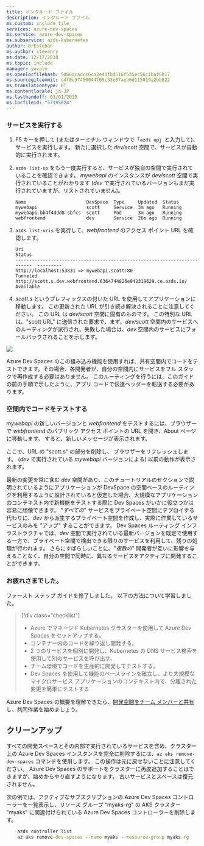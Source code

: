 ```yaml
---
title: インクルード ファイル
description: インクルード ファイル
ms.custom: include file
services: azure-dev-spaces
ms.service: azure-dev-spaces
ms.subservice: azds-kubernetes
author: DrEsteban
ms.author: stevenry
ms.date: 12/17/2018
ms.topic: include
manager: yuvalm
ms.openlocfilehash: 5d66dcaccc6ca2e40fbd516f535ec56c1baf6b17
ms.sourcegitcommit: cdf0e37450044f65c33e07aeb6d115819a2bb822
ms.translationtype: HT
ms.contentlocale: ja-JP
ms.lasthandoff: 03/01/2019
ms.locfileid: "57195624"
---
```

### <a name="run-the-service"></a>サービスを実行する

1. F5 キーを押して (またはターミナル ウィンドウで「`azds up`」と入力して)、サービスを実行します。 新たに選択した _dev/scott_ 空間で、サービスが自動的に実行されます。 
1. `azds list-up` をもう一度実行すると、サービスが独自の空間で実行されていることを確認できます。 *mywebapi* のインスタンスが _dev/scott_ 空間で実行されていることがわかります (_dev_ で実行されているバージョンもまだ実行されていますが、リストされていません)。

    ```
    Name                      DevSpace  Type     Updated  Status
    mywebapi                  scott     Service  3m ago   Running
    mywebapi-bb4f4ddd8-sbfcs  scott     Pod      3m ago   Running
    webfrontend               dev       Service  26m ago  Running
    ```

1. `azds list-uris` を実行して、*webfrontend* のアクセス ポイント URL を確認します。

    ```
    Uri                                                                        Status
    -------------------------------------------------------------------------  ---------
    http://localhost:53831 => mywebapi.scott:80                                Tunneled
    http://scott.s.dev.webfrontend.6364744826e042319629.ce.azds.io/  Available
    ```

1. *scott.s* というプレフィックスの付いた URL を使用してアプリケーションに移動します。 この更新された URL が引き続き解決されることに注意してください。 この URL は _dev/scott_ 空間に固有のものです。 この特別な URL は、"scott URL" に送信された要求で、まず、_dev/scott_ 空間内のサービスへのルーティングが試行され、失敗した場合は、_dev_ 空間内のサービスにフォールバックされることを示します。

<!--
TODO: replace 2 & 3 with below once bug#753164 and PR#158827 get pushed to production.

You can confirm that your service is running in its own space by running `azds list-up` again. First, you'll notice an instance of *mywebapi* is now running in the _dev/scott_ space (the version running in _dev_ is still running but it is not listed). If you run `azds list-uris`, you will notice that the access point URL for *webfrontend* is prefixed with the text "scott.s.". This URL is unique to the _dev/scott_ space. The special URL signifies that requests sent to the "Scott URL" will try to first route to services in the _dev/scott_ space, but if that fails, they will fall back to services in the _dev_ space.

```
Name                      DevSpace  Type     Updated  Status
mywebapi                  scott     Service  3m ago   Running
mywebapi-bb4f4ddd8-sbfcs  scott     Pod      3m ago   Running
webfrontend               dev       Service  26m ago  Running
```

```
Uri                                                                        Status
-------------------------------------------------------------------------  ---------
http://localhost:53831 => mywebapi.scott:80                                Tunneled
http://scott.s.dev.webfrontend.6364744826e042319629.ce.azds.io/  Available
```
-->

![](../articles/dev-spaces/media/common/space-routing.png)

Azure Dev Spaces のこの組み込み機能を使用すれば、共有空間内でコードをテストできます。その場合、各開発者が、自分の空間内にサービスをフル スタックで再作成する必要はありません。 このルーティングを行うには、このガイドの前の手順で示したように、アプリ コードで伝達ヘッダーを転送する必要があります。

### <a name="test-code-in-a-space"></a>空間内でコードをテストする
*mywebapi* の新しいバージョンと *webfrontend* をテストするには、ブラウザーで *webfrontend* のパブリック アクセス ポイントの URL を開き、About ページに移動します。 すると、新しいメッセージが表示されます。

ここで、URL の "scott.s" の部分を削除し、 ブラウザーをリフレッシュします。 (_dev_ で実行されている *mywebapi* バージョンによる) 以前の動作が表示されます。

最新の変更を常に含む _dev_ 空間があり、このチュートリアルのセクションで説明されているようにアプリケーションが DevSpace の空間ベースのルーティングを利用するように設計されていると仮定した場合、大規模なアプリケーションのコンテキスト内で新機能をテストする際に Dev Spaces がいかに役立つかは容易に想像できます。 "_すべての_" サービスをプライベート空間にデプロイする代わりに、_dev_ から派生するプライベート空間を作成し、実際に作業しているサービスのみを "アップ" することができます。 Dev Spaces ルーティング インフラストラクチャでは、_dev_ 空間で実行されている最新バージョンを既定で使用する一方で、プライベート空間で検出できる限りのサービスを利用して、残りの処理が行われます。 さらにすばらしいことに、"_複数の_" 開発者が互いに影響を与えることなく、自分の空間で同時に、異なるサービスをアクティブに開発することができます。

### <a name="well-done"></a>お疲れさまでした。
ファースト ステップ ガイドを修了しました。 以下の方法について学習しました。

> [!div class="checklist"]
> * Azure でマネージド Kubernetes クラスターを使用して Azure Dev Spaces をセットアップする。
> * コンテナー内のコードを繰り返し開発する。
> * 2 つのサービスを個別に開発し、Kubernetes の DNS サービス検索を使用して別のサービスを呼び出す。
> * チーム環境でコードを生産的に開発してテストする。
> * Dev Spaces を使用して機能のベースラインを確立し、より大規模なマイクロサービス アプリケーションのコンテキスト内で、分離された変更を簡単にテストする

Azure Dev Spaces の概要を理解できたら、[開発空間をチーム メンバーと共有](../articles/dev-spaces/how-to/share-dev-spaces.md)し、共同作業を始めましょう。

## <a name="clean-up"></a>クリーンアップ
すべての開発スペースとその内部で実行されているサービスを含め、クラスター上の Azure Dev Spaces インスタンスを完全に削除するには、`az aks remove-dev-spaces` コマンドを使用します。 この操作は元に戻せないことに注意してください。 Azure Dev Spaces のサポートをクラスターに再度追加することはできますが、始めからやり直すようになります。 古いサービスとスペースは復元されません。

次の例では、アクティブなサブスクリプションの Azure Dev Spaces コントローラーを一覧表示し、リソース グループ "myaks-rg" の AKS クラスター "myaks" に関連付けられている Azure Dev Spaces コントローラーを削除します。

```cmd
    azds controller list
    az aks remove-dev-spaces --name myaks --resource-group myaks-rg
```